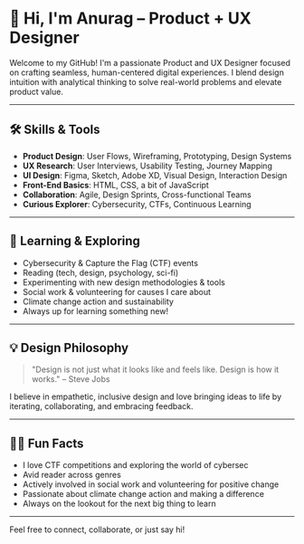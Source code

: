 # 👋 Hi, I'm Anurag – Product + UX Designer

Welcome to my GitHub! I'm a passionate Product and UX Designer focused on crafting seamless, human-centered digital experiences. I blend design intuition with analytical thinking to solve real-world problems and elevate product value.

---

## 🛠️ Skills & Tools

- **Product Design**: User Flows, Wireframing, Prototyping, Design Systems
- **UX Research**: User Interviews, Usability Testing, Journey Mapping
- **UI Design**: Figma, Sketch, Adobe XD, Visual Design, Interaction Design
- **Front-End Basics**: HTML, CSS, a bit of JavaScript
- **Collaboration**: Agile, Design Sprints, Cross-functional Teams
- **Curious Explorer**: Cybersecurity, CTFs, Continuous Learning

---

## 🌱 Learning & Exploring

- Cybersecurity & Capture the Flag (CTF) events
- Reading (tech, design, psychology, sci-fi)
- Experimenting with new design methodologies & tools
- Social work & volunteering for causes I care about
- Climate change action and sustainability
- Always up for learning something new!

---

## 💡 Design Philosophy

> "Design is not just what it looks like and feels like. Design is how it works." – Steve Jobs

I believe in empathetic, inclusive design and love bringing ideas to life by iterating, collaborating, and embracing feedback.

---

## 🧑‍💻 Fun Facts

- I love CTF competitions and exploring the world of cybersec
- Avid reader across genres
- Actively involved in social work and volunteering for positive change
- Passionate about climate change action and making a difference
- Always on the lookout for the next big thing to learn

---

Feel free to connect, collaborate, or just say hi!
